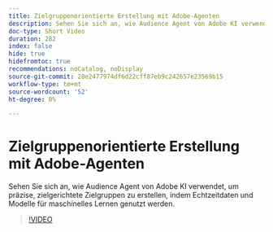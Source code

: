 ```yaml
---
title: Zielgruppenorientierte Erstellung mit Adobe-Agenten
description: Sehen Sie sich an, wie Audience Agent von Adobe KI verwendet, um präzise, zielgerichtete Zielgruppen zu erstellen, indem Echtzeitdaten und Modelle für maschinelles Lernen genutzt werden.
doc-type: Short Video
duration: 282
index: false
hide: true
hidefromtoc: true
recommendations: noCatalog, noDisplay
source-git-commit: 28e2477974df6d22cff87eb9c242657e23569b15
workflow-type: tm+mt
source-wordcount: '52'
ht-degree: 0%

---
```



# Zielgruppenorientierte Erstellung mit Adobe-Agenten

Sehen Sie sich an, wie Audience Agent von Adobe KI verwendet, um präzise, zielgerichtete Zielgruppen zu erstellen, indem Echtzeitdaten und Modelle für maschinelles Lernen genutzt werden.

<!-- 62_S653_3442539_281_goaldriven-audience-creation-with-adobe-agents -->
>[!VIDEO](https://video.tv.adobe.com/v/3458193/?learn=on&enablevpops=true)
